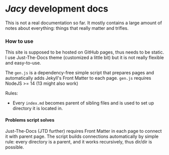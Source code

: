 # _Jacy_ development docs

This is not a real documentation so far. It mostly contains a large amount of notes about everything: things that really matter and trifles.


### How to use

This site is supposed to be hosted on GitHub pages, thus needs to be static.
I use Just-The-Docs theme (customized a little bit) but it is not really flexible and easy-to-use.

The `gen.js` is a dependency-free simple script that prepares pages and automatically adds Jekyll's Front Matter to each page.
`gen.js` requires NodeJS >= 14 (13 might also work)

Rules:
- Every `index.md` becomes parent of sibling files and is used to set up directory it is located in.


#### Problems script solves

Just-The-Docs (JTD further) requires Front Matter in each page to connect it with parent page.
The script builds connections automatically by simple rule: every directory is a parent, and it works recursively, thus dir/dir is possible.



